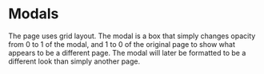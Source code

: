 # Modals
The page uses grid layout.  The modal is a box that simply changes opacity from 0 to 1 of the modal, and 1 to 0 of the original page to show what appears to be a different page.  The modal will later be formatted to be a different look than simply another page.
